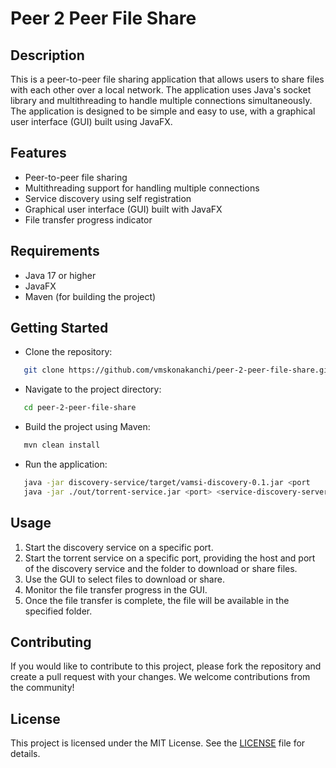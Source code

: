 # Peer 2 Peer File Share

## Description

This is a peer-to-peer file sharing application that allows users to share files with each other over a local network. The application uses Java's socket library and multithreading to handle multiple connections simultaneously. The application is designed to be simple and easy to use, with a graphical user interface (GUI) built using JavaFX.

## Features
- Peer-to-peer file sharing
- Multithreading support for handling multiple connections
- Service discovery using self registration
- Graphical user interface (GUI) built with JavaFX
- File transfer progress indicator

## Requirements
- Java 17 or higher
- JavaFX
- Maven (for building the project)

## Getting Started
- Clone the repository:
```bash
   git clone https://github.com/vmskonakanchi/peer-2-peer-file-share.git
```
- Navigate to the project directory:
```bash
   cd peer-2-peer-file-share
```
- Build the project using Maven:
```bash
   mvn clean install
```
- Run the application:
```bash
   java -jar discovery-service/target/vamsi-discovery-0.1.jar <port
   java -jar ./out/torrent-service.jar <port> <service-discovery-server-host> <service-discovery-server-port> <folder-to-download-or-share>
```

## Usage
1. Start the discovery service on a specific port.
2. Start the torrent service on a specific port, providing the host and port of the discovery service and the folder to download or share files.
3. Use the GUI to select files to download or share.
4. Monitor the file transfer progress in the GUI.
5. Once the file transfer is complete, the file will be available in the specified folder.

## Contributing
If you would like to contribute to this project, please fork the repository and create a pull request with your changes. We welcome contributions from the community!

## License
This project is licensed under the MIT License. See the [LICENSE](LICENSE) file for details.